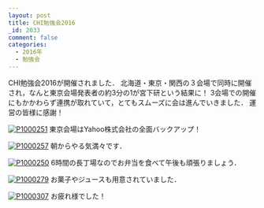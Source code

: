 ```yaml
---
layout: post
title: CHI勉強会2016
_id: 2033
comment: false
categories:
  - 2016年
  - 勉強会
---
```


CHI勉強会2016が開催されました．
北海道・東京・関西の３会場で同時に開催され，なんと東京会場発表者の約3分の1が宮下研という結果に！
3会場での開催にもかかわらず連携が取れていて，とてもスムーズに会は進んでいきました．
運営の皆様に感謝！

[![P1000251](/wp-content/uploads/2016/07/P1000251.jpg)](/wp-content/uploads/2016/07/P1000251.jpg)
東京会場はYahoo株式会社の全面バックアップ！

[![P1000257](/wp-content/uploads/2016/07/P1000257.jpg)](/wp-content/uploads/2016/07/P1000257.jpg)
朝からやる気満々です．

[![P1000250](/wp-content/uploads/2016/07/P1000250.jpg)](/wp-content/uploads/2016/07/P1000250.jpg)
6時間の長丁場なのでお弁当を食べて午後も頑張りましょう．

[![P1000279](/wp-content/uploads/2016/07/P1000279.jpg)](/wp-content/uploads/2016/07/P1000279.jpg)
お菓子やジュースも用意されていました．

[![P1000307](/wp-content/uploads/2016/07/P1000307.jpg)](/wp-content/uploads/2016/07/P1000307.jpg)
お疲れ様でした！

